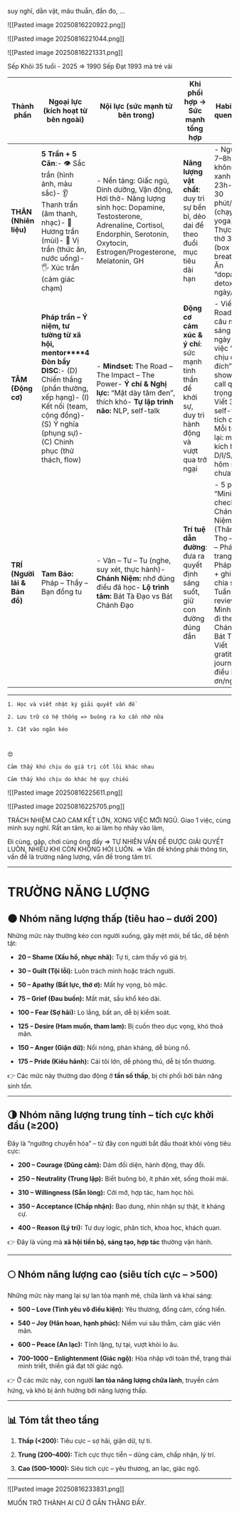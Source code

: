 suy nghĩ, dằn vặt, mâu thuẫn, đắn đo, ...

![[Pasted image 20250816220922.png]]


![[Pasted image 20250816221044.png]]


![[Pasted image 20250816221331.png]]

Sếp Khôi 35 tuổi - 2025 => 1990 
Sếp Đạt 1993 mà trẻ vãi 


| Thành phần                   | Ngoại lực (kích hoạt từ bên ngoài)                                                                                                                                                                      | Nội lực (sức mạnh từ bên trong)                                                                                                                                                              | Khi phối hợp → Sức mạnh tổng hợp                                                                   | **Habit (thói quen gợi ý)**                                                                                                                                                                                      |
| ---------------------------- | ------------------------------------------------------------------------------------------------------------------------------------------------------------------------------------------------------- | -------------------------------------------------------------------------------------------------------------------------------------------------------------------------------------------- | -------------------------------------------------------------------------------------------------- | ---------------------------------------------------------------------------------------------------------------------------------------------------------------------------------------------------------------- |
| **THÂN (Nhiên liệu)**        | **5 Trần + 5 Căn**:- 👁 Sắc trần (hình ảnh, màu sắc)- 👂 Thanh trần (âm thanh, nhạc)- 👃 Hương trần (mùi)- 👅 Vị trần (thức ăn, nước uống)- 🖐 Xúc trần (cảm giác chạm)                                 | - Nền tảng: Giấc ngủ, Dinh dưỡng, Vận động, Hơi thở- Năng lượng sinh học: Dopamine, Testosterone, Adrenaline, Cortisol, Endorphin, Serotonin, Oxytocin, Estrogen/Progesterone, Melatonin, GH | **Năng lượng vật chất**: duy trì sự bền bỉ, dẻo dai để theo đuổi mục tiêu dài hạn                  | - Ngủ đủ 7–8h, không màn xanh sau 23h- Tập 30 phút/ngày (chạy, gym, yoga)- Thực hành thở 3 phút (box breathing)- Ăn “dopamine detox” 2 ngày/tuần                                                                 |
| **TÂM (Động cơ)**            | **Pháp trần – Ý niệm, tư tưởng từ xã hội, mentor****4 Đòn bẩy DISC**:- (D) Chiến thắng (phần thưởng, xếp hạng)- (I) Kết nối (team, cộng đồng)- (S) Ý nghĩa (phụng sự)- (C) Chinh phục (thử thách, flow) | - **Mindset:** The Road – The Impact – The Power- **Ý chí & Nghị lực:** “Mặt dày tâm đen”, thích khó- **Tự lập trình não:** NLP, self-talk                                                   | **Động cơ cảm xúc & ý chí**: sức mạnh tinh thần để khởi sự, duy trì hành động và vượt qua trở ngại | - Viết “The Road” 3 câu mỗi sáng- Mỗi ngày làm 1 việc “khó chịu có chủ đích” (cold shower, call quan trọng)- Viết 3 câu self-talk tích cực- Mỗi tối log lại: mình kích hoạt D/I/S/C hôm nay chưa?                |
| **TRÍ (Người lái & Bản đồ)** | **Tam Bảo:** Pháp – Thầy – Bạn đồng tu                                                                                                                                                                  | - Văn – Tư – Tu (nghe, suy xét, thực hành)- **Chánh Niệm:** nhớ đúng điều đã học- **Lộ trình tâm:** Bát Tà Đạo vs Bát Chánh Đạo                                                              | **Trí tuệ dẫn đường**: đưa ra quyết định sáng suốt, giữ con đường đúng đắn                         | - 5 phút “Mini-check Chánh Niệm” (Thân – Thọ – Tâm – Pháp)- 1 trang sách Pháp/ngày + ghi chú + chia sẻ- Tuần 1 lần review: Mình đang đi theo Bát Chánh hay Bát Tà?- Viết gratitude journal (3 điều biết ơn/ngày) |

---

```
1. Học và viết nhật ký giải quyết vấn đề  
    
2. Lưu trữ có hệ thống => buông ra ko cần nhớ nữa  
    
3. Cất vào ngăn kéo  
    

  
😍
```

```
Cảm thấy khó chịu do giá trị cốt lõi khác nhau  
  
Cảm thấy khó chịu do khác hệ quy chiếu
```

![[Pasted image 20250816225611.png]]

![[Pasted image 20250816225705.png]]

TRÁCH NHIỆM CAO CAM KẾT LỚN, XONG VIỆC MỚI NGỦ. 
Giao 1 việc, cùng mình suy nghĩ. Rất an tâm, ko ai làm họ nhảy vào làm, 

Đi cùng, gặp, chơi cùng ông đấy => TỰ NHIÊN VẤN ĐỀ ĐƯỢC GIẢI QUYẾT LUÔN, NHIỀU KHI CÒN KHÔNG HỎI LUÔN. 
=> Vấn đề không phải thông tin, vấn đề là trường năng lượng, vấn đề trong tâm trí. 

---
# TRƯỜNG NĂNG LƯỢNG
## 🌑 Nhóm năng lượng thấp (tiêu hao – dưới 200)

Những mức này thường kéo con người xuống, gây mệt mỏi, bế tắc, dễ bệnh tật:

- **20 – Shame (Xấu hổ, nhục nhã):** Tự ti, cảm thấy vô giá trị.
    
- **30 – Guilt (Tội lỗi):** Luôn trách mình hoặc trách người.
    
- **50 – Apathy (Bất lực, thờ ơ):** Mất hy vọng, bỏ mặc.
    
- **75 – Grief (Đau buồn):** Mất mát, sầu khổ kéo dài.
    
- **100 – Fear (Sợ hãi):** Lo lắng, bất an, dễ bị kiểm soát.
    
- **125 – Desire (Ham muốn, tham lam):** Bị cuốn theo dục vọng, khó thoả mãn.
    
- **150 – Anger (Giận dữ):** Nổi nóng, phản kháng, dễ bùng nổ.
    
- **175 – Pride (Kiêu hãnh):** Cái tôi lớn, dễ phòng thủ, dễ bị tổn thương.
    

👉 Các mức này thường dao động ở **tần số thấp**, bị chi phối bởi bản năng sinh tồn.

---

## 🌗 Nhóm năng lượng trung tính – tích cực khởi đầu (≥200)

Đây là “ngưỡng chuyển hóa” – từ đây con người bắt đầu thoát khỏi vòng tiêu cực:

- **200 – Courage (Dũng cảm):** Dám đối diện, hành động, thay đổi.
    
- **250 – Neutrality (Trung lập):** Biết buông bỏ, ít phán xét, sống thoải mái.
    
- **310 – Willingness (Sẵn lòng):** Cởi mở, hợp tác, ham học hỏi.
    
- **350 – Acceptance (Chấp nhận):** Bao dung, nhìn nhận sự thật, ít kháng cự.
    
- **400 – Reason (Lý trí):** Tư duy logic, phân tích, khoa học, khách quan.
    

👉 Đây là vùng mà **xã hội tiến bộ, sáng tạo, hợp tác** thường vận hành.

---

## 🌕 Nhóm năng lượng cao (siêu tích cực – >500)

Những mức này mang lại sự lan tỏa mạnh mẽ, chữa lành và khai sáng:

- **500 – Love (Tình yêu vô điều kiện):** Yêu thương, đồng cảm, cống hiến.
    
- **540 – Joy (Hân hoan, hạnh phúc):** Niềm vui sâu thẳm, cảm giác viên mãn.
    
- **600 – Peace (An lạc):** Tĩnh lặng, tự tại, vượt khỏi lo âu.
    
- **700–1000 – Enlightenment (Giác ngộ):** Hòa nhập với toàn thể, trạng thái minh triết, thiền giả đạt tới giác ngộ.
    

👉 Ở các mức này, con người **lan tỏa năng lượng chữa lành**, truyền cảm hứng, và khó bị ảnh hưởng bởi năng lượng thấp.

---

## 📊 Tóm tắt theo tầng

1. **Thấp (<200):** Tiêu cực – sợ hãi, giận dữ, tự ti.
    
2. **Trung (200–400):** Tích cực thực tiễn – dũng cảm, chấp nhận, lý trí.
    
3. **Cao (500–1000):** Siêu tích cực – yêu thương, an lạc, giác ngộ.

---
![[Pasted image 20250816233831.png]]


MUỐN TRỞ THÀNH AI CỨ Ở GẦN THẰNG ĐẤY. 